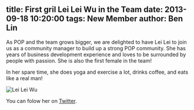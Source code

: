 title: First gril Lei Lei Wu in the Team
date: 2013-09-18 10:20:00
tags: New Member
author: Ben Lin
---

As POP and the team grows bigger, we are delighted to have Lei Lei to join us as a community manager to build up a strong POP community. She has years of business development experience and loves to be surrounded by people with passion. She is also the first female in the team!

In her spare time, she does yoga and exercise a lot, drinks coffee, and eats like a real man!

![Lei Lei Wu](/img/profile/lei-lei-wu.png)

You can folow her on [Twitter](https://twitter.com/leilei0920).
